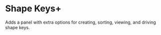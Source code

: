 # Shape Keys+
Adds a panel with extra options for creating, sorting, viewing, and driving shape keys.
